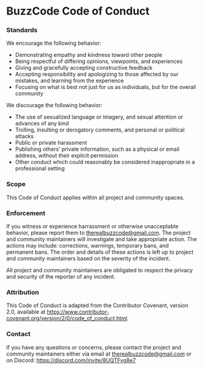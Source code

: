 # BuzzCode Code of Conduct

### Standards

We encourage the following behavior:

- Demonstrating empathy and kindness toward other people
- Being respectful of differing opinions, viewpoints, and experiences
- Giving and gracefully accepting constructive feedback
- Accepting responsibility and apologizing to those affected by our mistakes, and learning from the experience
- Focusing on what is best not just for us as individuals, but for the overall community

We discourage the following behavior:

- The use of sexualized language or imagery, and sexual attention or advances of any kind
- Trolling, insulting or derogatory comments, and personal or political attacks
- Public or private harassment
- Publishing others’ private information, such as a physical or email address, without their explicit permission
- Other conduct which could reasonably be considered inappropriate in a professional setting

### Scope

This Code of Conduct applies within all project and community spaces.

### Enforcement

If you witness or experience harrassment or otherwise unacceptable behavior, please report them to therealbuzzcode@gmail.com. The project and community maintainers will investigate and take appropriate action. The actions may include: corrections, warnings, temporary bans, and permanent bans. The order and details of these actions is left up to project and community maintainers based on the severity of the incident.

All project and community maintainers are obligated to respect the privacy and security of the reporter of any incident.

### Attribution

This Code of Conduct is adapted from the Contributor Covenant, version 2.0, available at https://www.contributor-covenant.org/version/2/0/code_of_conduct.html.

### Contact

If you have any questions or concerns, please contact the project and community maintainers either via email at therealbuzzcode@gmail.com or on Discord: https://discord.com/invite/8UQTFvg8e7
